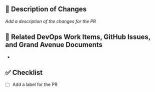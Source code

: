 ## :page_facing_up: Description of Changes
_Add a description of the changes for the PR_

## :link: Related DevOps Work Items, GitHub Issues, and Grand Avenue Documents
-

## :white_check_mark: Checklist
- [ ] Add a label for the PR



<!-- 
JUST FOR REFERNCE WILL NOT SHOW IN PR BUT CAN BE REMOVED
For Azure DevOps Work Items use this format: Fixes AB#123
https://docs.microsoft.com/en-us/azure/devops/boards/github/link-to-from-github?view=azure-devops

For GitHub Issues use this format link issue numbers: Fixes #123
https://docs.github.com/en/free-pro-team@latest/github/managing-your-work-on-github/linking-a-pull-request-to-an-issue#linking-a-pull-request-to-an-issue-using-a-keyword

For Grand Avenue Documents add a link to the document using the following format: [Document Name](Link to the document)
-->

